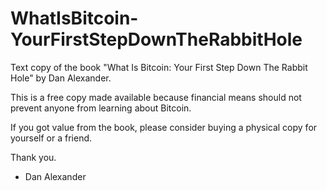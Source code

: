 # WhatIsBitcoin-YourFirstStepDownTheRabbitHole
Text copy of the book "What Is Bitcoin: Your First Step Down The Rabbit Hole" by Dan Alexander.

This is a free copy made available because financial means should not prevent anyone from learning about Bitcoin. 

If you got value from the book, please consider buying a physical copy for yourself or a friend.

Thank you.

- Dan Alexander


